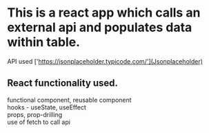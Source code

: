 # This is a react app which calls an external api and populates data within table.
API used ['https://jsonplaceholder.typicode.com/'](Jsonplaceholder)

## React functionality used.
functional component, reusable component\
hooks - useState, useEffect\
props, prop-drilling\
use of fetch to call api


